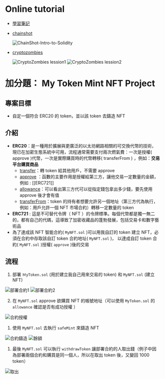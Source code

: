 # Online tutorial

- [學習筆記](../reading_and_summary/README.md)
- [chainshot](https://www.chainshot.com/learn/solidity)

  ![ChainShot-Intro-to-Solidity](./ChainShot-Intro-to-Solidity.png)

- [cryptozombies](https://cryptozombies.io/en/course)

  ![CryptoZombies lession1](CryptoZombies-lession1.png)
  ![CryptoZombies lession2](CryptoZombies-lession2.png)

# 加分題： My Token Mint NFT Project

## 專案目標

- 自定一個符合 ERC20 的 token，並以該 token 去鑄造 NFT

## 介紹

- **ERC20**：是一種用於擴展與更廣泛的以太坊網路相關的可交換代幣的技術，現已在加密生態系統中可用，流程通常需要支付兩次燃氣費：一次是授權( approve )代幣，一次是實際購買時的代幣轉移( transferFrom ) ，例如：**交易平台購買商品**
  - [transfer](https://eips.ethereum.org/EIPS/eip-20#transfer)：轉 token 給其他用戶，不需要 approve
  - [approve](https://eips.ethereum.org/EIPS/eip-20#approve) ：函數的主要作用是授權給第三方，讓他交易一定數量的金額，例如 : [[ERC721]]
  - [allowance](https://eips.ethereum.org/EIPS/eip-20#allowance)：可以看出第三方代可以從指定錢包拿出多少錢，要先使用 approve 後才會有值
  - [transferFrom](https://eips.ethereum.org/EIPS/eip-20#transferfrom)：token 的持有者想要允許另一個地址（第三方代為執行，例如：用戶允許一個 NFT 市場合約）轉移一定數量的 token
- **ERC721** : 這是不可替代令牌（ NFT ）的令牌標準。每個代幣都是獨一無二的，都有自己的代碼，這導致了加密收藏品的蓬勃發展，包括交易卡和數字藝術品
- 為了達成該 NFT 智能合約( `MyNFT.sol` )可以用我自訂的 token 建立 NFT，必須在合約中存取該自訂 token 合約地址( `MyNFT.sol` )， 以達成自訂 token 合約( `MyNFT.sol` )授權( `approve` )後的交易

## 流程

1. 部署 `ＭyToken.sol` (用於建立我自己用來交易的 token) 和 `MyNFT.sol` (建立 NFT)

  ![部署合約1](./部署合約1.png) 
  ![部署合約2](./部署合約2.png)

2. 在 `MyNFT.sol` approve 欲購買 NFT 的帳號地址（可以使用 `MyToken.sol` 的 `allowance` 確認是否有成功授權 ）

  ![合約授權](./合約授權.png)

1. 使用 `MyNFT.sol` 去執行 `safeMint` 來鑄造 NFT

  ![合約鑄造](./合約鑄造.png)
  ![餘額](./餘額.png)

1. 最後 `MyNFT.sol` 可以執行 `withdrawToken` 讓部署合約的人取出錢（例子中因為部署兩個合約和購買是同一個人，所以在取出 token 後，又變回 1000 token）

  ![取出](./取出.png)